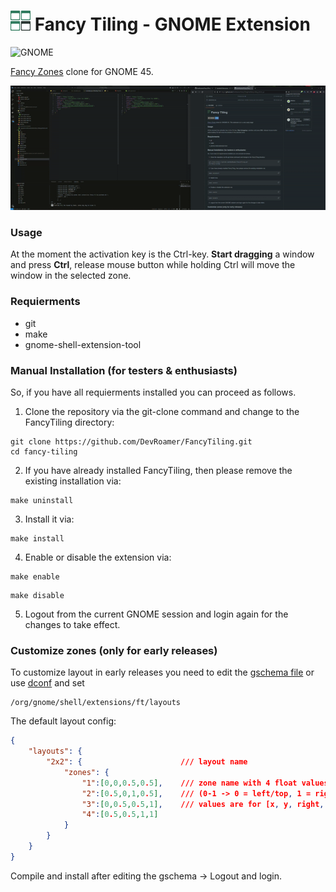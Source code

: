 # <img src="./resources/fancy-tiling.svg" width="32" height="32"/> Fancy Tiling - GNOME Extension
![GNOME](https://img.shields.io/badge/45-4A86CF?style=for-the-badge&logo=gnome&logoColor=white&label=GNOME)

[Fancy Zones](https://learn.microsoft.com/en-us/windows/powertoys/fancyzones) clone for GNOME 45.

![Preview](./docs/preview.gif)

### Usage
At the moment the activation key is the Ctrl-key. **Start dragging** a window and press **Ctrl**, release mouse button while holding Ctrl will move the window in the selected zone.

### Requierments
- git
- make
- gnome-shell-extension-tool

### Manual Installation (for testers & enthusiasts)

So, if you have all requierments installed you can proceed as follows.

1) Clone the repository via the git-clone command and change to the FancyTiling directory:
```
git clone https://github.com/DevRoamer/FancyTiling.git
cd fancy-tiling
```

2) If you have already installed FancyTiling, then please remove the existing installation via:
```
make uninstall
```

3) Install it via:
```
make install
```

4) Enable or disable the extension via:
```
make enable
```

```
make disable
```

5) Logout from the current GNOME session and login again for the changes to take effect.

### Customize zones (only for early releases)

To customize layout in early releases you need to edit the [gschema file](./src/schemas/org.gnome.shell.extensions.ft.gschema.xml) or use [dconf](https://wiki.gnome.org/Projects/dconf) and set 
```
/org/gnome/shell/extensions/ft/layouts
```

The default layout config:
```json
{
    "layouts": {
        "2x2": {                      /// layout name
            "zones": {                
                "1":[0,0,0.5,0.5],    /// zone name with 4 float values 
                "2":[0.5,0,1,0.5],    /// (0-1 -> 0 = left/top, 1 = right/bottom)
                "3":[0,0.5,0.5,1],    /// values are for [x, y, right, bottom]
                "4":[0.5,0.5,1,1]
            }
        }
    }
}
```

Compile and install after editing the gschema -> Logout and login.
